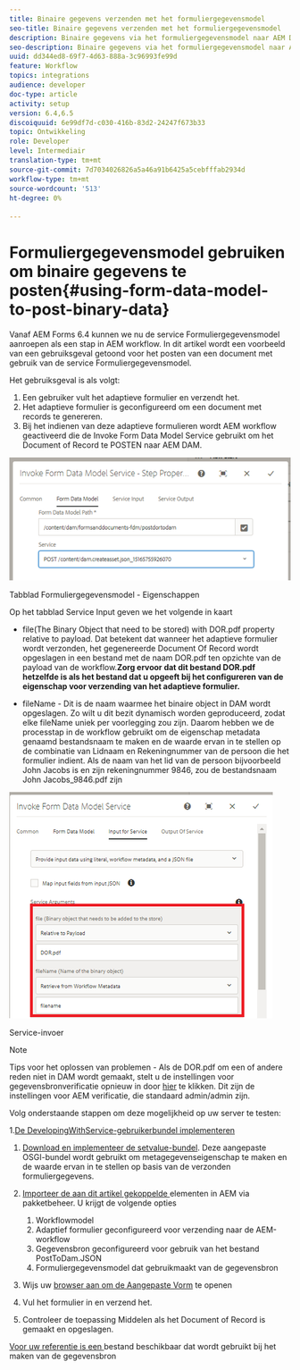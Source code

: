 ```yaml
---
title: Binaire gegevens verzenden met het formuliergegevensmodel
seo-title: Binaire gegevens verzenden met het formuliergegevensmodel
description: Binaire gegevens via het formuliergegevensmodel naar AEM DAM verzenden
seo-description: Binaire gegevens via het formuliergegevensmodel naar AEM DAM verzenden
uuid: dd344ed8-69f7-4d63-888a-3c96993fe99d
feature: Workflow
topics: integrations
audience: developer
doc-type: article
activity: setup
version: 6.4,6.5
discoiquuid: 6e99df7d-c030-416b-83d2-24247f673b33
topic: Ontwikkeling
role: Developer
level: Intermediair
translation-type: tm+mt
source-git-commit: 7d7034026826a5a46a91b6425a5cebfffab2934d
workflow-type: tm+mt
source-wordcount: '513'
ht-degree: 0%

---
```



# Formuliergegevensmodel gebruiken om binaire gegevens te posten{#using-form-data-model-to-post-binary-data}

Vanaf AEM Forms 6.4 kunnen we nu de service Formuliergegevensmodel aanroepen als een stap in AEM workflow. In dit artikel wordt een voorbeeld van een gebruiksgeval getoond voor het posten van een document met gebruik van de service Formuliergegevensmodel.

Het gebruiksgeval is als volgt:

1. Een gebruiker vult het adaptieve formulier en verzendt het.
1. Het adaptieve formulier is geconfigureerd om een document met records te genereren.
1. Bij het indienen van deze adaptieve formulieren wordt AEM workflow geactiveerd die de Invoke Form Data Model Service gebruikt om het Document of Record te POSTEN naar AEM DAM.

![posttodam](assets/posttodamshot1.png)

Tabblad Formuliergegevensmodel - Eigenschappen

Op het tabblad Service Input geven we het volgende in kaart

* file(The Binary Object that need to be stored) with DOR.pdf property relative to payload. Dat betekent dat wanneer het adaptieve formulier wordt verzonden, het gegenereerde Document Of Record wordt opgeslagen in een bestand met de naam DOR.pdf ten opzichte van de payload van de workflow.**Zorg ervoor dat dit bestand DOR.pdf hetzelfde is als het bestand dat u opgeeft bij het configureren van de eigenschap voor verzending van het adaptieve formulier.**

* fileName - Dit is de naam waarmee het binaire object in DAM wordt opgeslagen. Zo wilt u dit bezit dynamisch worden geproduceerd, zodat elke fileName uniek per voorlegging zou zijn. Daarom hebben we de processtap in de workflow gebruikt om de eigenschap metadata genaamd bestandsnaam te maken en de waarde ervan in te stellen op de combinatie van Lidnaam en Rekeningnummer van de persoon die het formulier indient. Als de naam van het lid van de persoon bijvoorbeeld John Jacobs is en zijn rekeningnummer 9846, zou de bestandsnaam John Jacobs_9846.pdf zijn

![fdmserviceinput](assets/fdminputservice.png)

Service-invoer

>[!NOTE]
>
>Tips voor het oplossen van problemen - Als de DOR.pdf om een of andere reden niet in DAM wordt gemaakt, stelt u de instellingen voor gegevensbronverificatie opnieuw in door [hier](http://localhost:4502/mnt/overlay/fd/fdm/gui/components/admin/fdmcloudservice/properties.html?item=%2Fconf%2Fglobal%2Fsettings%2Fcloudconfigs%2Ffdm%2Fpostdortodam) te klikken. Dit zijn de instellingen voor AEM verificatie, die standaard admin/admin zijn.

Volg onderstaande stappen om deze mogelijkheid op uw server te testen:

1.[De DevelopingWithService-gebruikerbundel implementeren](/help/forms/assets/common-osgi-bundles/DevelopingWithServiceUser.jar)

1. [Download en implementeer de setvalue-bundel](/help/forms/assets/common-osgi-bundles/SetValueApp.core-1.0-SNAPSHOT.jar). Deze aangepaste OSGI-bundel wordt gebruikt om metagegevenseigenschap te maken en de waarde ervan in te stellen op basis van de verzonden formuliergegevens.

1. [Importeer de aan dit artikel gekoppelde ](assets/postdortodam.zip) elementen in AEM via pakketbeheer. U krijgt de volgende opties

   1. Workflowmodel
   1. Adaptief formulier geconfigureerd voor verzending naar de AEM-workflow
   1. Gegevensbron geconfigureerd voor gebruik van het bestand PostToDam.JSON
   1. Formuliergegevensmodel dat gebruikmaakt van de gegevensbron

1. Wijs uw [browser aan om de Aangepaste Vorm](http://localhost:4502/content/dam/formsanddocuments/helpx/timeoffrequestform/jcr:content?wcmmode=disabled) te openen
1. Vul het formulier in en verzend het.
1. Controleer de toepassing Middelen als het Document of Record is gemaakt en opgeslagen.


[Voor uw referentie is een ](http://localhost:4502/conf/global/settings/cloudconfigs/fdm/postdortodam/jcr:content/swaggerFile) bestand beschikbaar dat wordt gebruikt bij het maken van de gegevensbron

